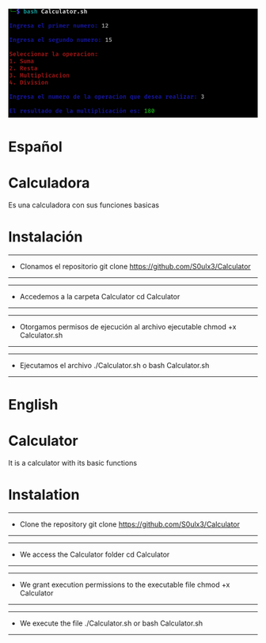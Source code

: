 ![Calculator](https://github.com/S0ulx3/Calculator/blob/main/Calculator.png)

# Español
# Calculadora
Es una calculadora con sus funciones basicas

# Instalación
------------------------------------------------
- Clonamos el repositorio
  git clone https://github.com/S0ulx3/Calculator
------------------------------------------------
-----------------------------------
- Accedemos a la carpeta Calculator
  cd Calculator
-----------------------------------
-------------------------------------------------------
- Otorgamos permisos de ejecución al archivo ejecutable
  chmod +x Calculator.sh
-------------------------------------------------------
----------------------------------------
- Ejecutamos el archivo
  ./Calculator.sh  o  bash Calculator.sh
----------------------------------------

# English
# Calculator
It is a calculator with its basic functions

# Instalation
----------------------------------------------
- Clone the repository
  git clone https://github.com/S0ulx3/Calculator
----------------------------------------------
---------------------------------
- We access the Calculator folder
  cd Calculator
---------------------------------
-------------------------------------------------------
- We grant execution permissions to the executable file
  chmod +x Calculator
-------------------------------------------------------
-----------------------------------------
- We execute the file
  ./Calculator.sh  or  bash Calculator.sh
-----------------------------------------
